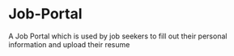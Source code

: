 # Job-Portal
A Job Portal which is used by job seekers to fill out their personal information and upload their resume
